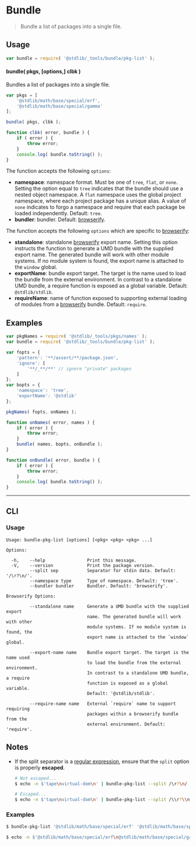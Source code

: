 # Bundle

> Bundle a list of packages into a single file.

<!-- Section to include introductory text. Make sure to keep an empty line after the intro `section` element and another before the `/section` close. -->

<section class="intro">

</section>

<!-- /.intro -->

<!-- Package usage documentation. -->

<section class="usage">

## Usage

```javascript
var bundle = require( '@stdlib/_tools/bundle/pkg-list' );
```

#### bundle( pkgs, \[options,] clbk )

Bundles a list of packages into a single file.

```javascript
var pkgs = [
    '@stdlib/math/base/special/erf',
    '@stdlib/math/base/special/gamma'
];

bundle( pkgs, clbk );

function clbk( error, bundle ) {
    if ( error ) {
        throw error;
    }
    console.log( bundle.toString() );
}
```

The function accepts the following `options`:

-   **namespace**: namespace format. Must be one of `tree`, `flat`, or `none`. Setting the option equal to `tree` indicates that the bundle should use a nested object namespace. A `flat` namespace uses the global project namespace, where each project package has a unique alias. A value of `none` indicates to forgo a namespace and require that each package be loaded independently. Default: `tree`.
-   **bundler**: bundler. Default: [browserify][browserify].

The function accepts the following `options` which are specific to [browserify][browserify]:

-   **standalone**: standalone [browserify][browserify] export name. Setting this option instructs the function to generate a UMD bundle with the supplied export name. The generated bundle will work with other module systems. If no module system is found, the export name is attached to the `window` global.
-   **exportName**: bundle export target. The target is the name used to load the bundle from the external environment. In contrast to a standalone UMD bundle, a require function is exposed as a global variable. Default: `@stdlib/stdlib`.
-   **requireName**: name of function exposed to supporting external loading of modules from a [browserify][browserify] bundle. Default: `require`.

</section>

<!-- /.usage -->

<!-- Package usage notes. Make sure to keep an empty line after the `section` element and another before the `/section` close. -->

<section class="notes">

</section>

<!-- /.notes -->

<!-- Package usage examples. -->

<section class="examples">

## Examples

```javascript
var pkgNames = require( '@stdlib/_tools/pkgs/names' );
var bundle = require( '@stdlib/_tools/bundle/pkg-list' );

var fopts = {
    'pattern': '**/assert/**/package.json',
    'ignore': [
        '**/_**/**' // ignore "private" packages
    ]
};
var bopts = {
    'namespace': 'tree',
    'exportName': '@stdlib'
};

pkgNames( fopts, onNames );

function onNames( error, names ) {
    if ( error ) {
        throw error;
    }
    bundle( names, bopts, onBundle );
}

function onBundle( error, bundle ) {
    if ( error ) {
        throw error;
    }
    console.log( bundle.toString() );
}
```

</section>

<!-- /.examples -->

<!-- Section for describing a command-line interface. -->

* * *

<section class="cli">

## CLI

<!-- CLI usage documentation. -->

<section class="usage">

### Usage

```text
Usage: bundle-pkg-list [options] [<pkg> <pkg> <pkg> ...]

Options:

  -h,    --help                Print this message.
  -V,    --version             Print the package version.
         --split sep           Separator for stdin data. Default: '/\r?\n/'.
         --namespace type      Type of namespace. Default: 'tree'.
         --bundler bundler     Bundler. Default: 'browserify'.

Browserify Options:

         --standalone name     Generate a UMD bundle with the supplied export
                               name. The generated bundle will work with other
                               module systems. If no module system is found, the
                               export name is attached to the `window` global.

         --export-name name    Bundle export target. The target is the name used
                               to load the bundle from the external environment.
                               In contrast to a standalone UMD bundle, a require
                               function is exposed as a global variable.
                               Default: '@stdlib/stdlib'.

         --require-name name   External `require` name to support requiring
                               packages within a browserify bundle from the
                               external environment. Default: 'require'.
```

</section>

<!-- /.usage -->

<!-- CLI usage notes. Make sure to keep an empty line after the `section` element and another before the `/section` close. -->

<section class="notes">

## Notes

-   If the split separator is a [regular expression][mdn-regexp], ensure that the `split` option is properly **escaped**.

    ```bash
    # Not escaped...
    $ echo -n $'tape\nvirtual-dom\n' | bundle-pkg-list --split /\r?\n/

    # Escaped...
    $ echo -n $'tape\nvirtual-dom\n' | bundle-pkg-list --split /\\r?\\n/
    ```

</section>

<!-- /.notes -->

<!-- CLI usage examples. -->

<section class="examples">

### Examples

```bash
$ bundle-pkg-list '@stdlib/math/base/special/erf' '@stdlib/math/base/special/gamma' > ./bundle.js
```

```bash
$ echo -n $'@stdlib/math/base/special/erf\n@stdlib/math/base/special/gamma\n' | bundle-pkg-list --split /\\r?\\n/ > ./bundle.js
```

</section>

<!-- /.examples -->

</section>

<!-- /.cli -->

<!-- Section to include cited references. If references are included, add a horizontal rule *before* the section. Make sure to keep an empty line after the `section` element and another before the `/section` close. -->

<section class="references">

</section>

<!-- /.references -->

<!-- Section for all links. Make sure to keep an empty line after the `section` element and another before the `/section` close. -->

<section class="links">

[browserify]: https://github.com/substack/node-browserify

[mdn-regexp]: https://developer.mozilla.org/en-US/docs/Web/JavaScript/Guide/Regular_Expressions

</section>

<!-- /.links -->
